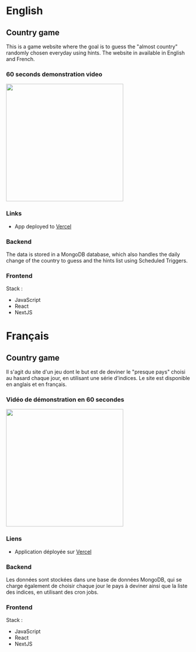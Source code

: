 # English

## Country game

This is a game website where the goal is to guess the "almost country" randomly chosen everyday using hints. The website in available in English and French.

### 60 seconds demonstration video

<div align="left">
      <a href="https://www.youtube.com/watch?v=1_Bsy-ifqds" target="_blank">
         <img src="https://img.youtube.com/vi/1_Bsy-ifqds/0.jpg" width="320px">
      </a>
</div>

### Links

- App deployed to <a href="https://countrygame.vercel.app/">Vercel</a>

### Backend

The data is stored in a MongoDB database, which also handles the daily change of the country to guess and the hints list using Scheduled Triggers.

### Frontend

Stack :
- JavaScript
- React
- NextJS

# Français

## Country game

Il s'agit du site d'un jeu dont le but est de deviner le "presque pays" choisi au hasard chaque jour, en utilisant une série d'indices. Le site est disponible en anglais et en français.

### Vidéo de démonstration en 60 secondes

<div align="left">
      <a href="https://www.youtube.com/watch?v=zTWWj6xQnj0" target="_blank">
         <img src="https://img.youtube.com/vi/zTWWj6xQnj0/0.jpg" width="320px">
      </a>
</div>

### Liens

- Application déployée sur <a href="https://countrygame.vercel.app/">Vercel</a>

### Backend

Les données sont stockées dans une base de données MongoDB, qui se charge également de choisir chaque jour le pays à deviner ainsi que la liste des indices, en utilisant des cron jobs.

### Frontend

Stack :
- JavaScript
- React
- NextJS
